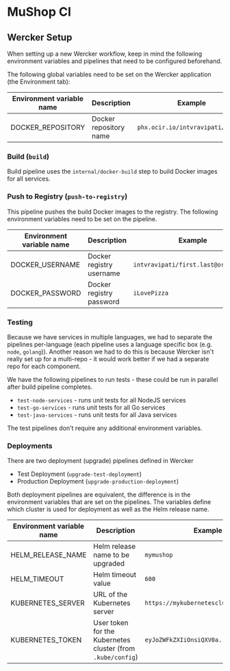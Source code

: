 # MuShop CI

## Wercker Setup

When setting up a new Wercker workflow, keep in mind the following environment variables and pipelines that need to be configured beforehand.

The following global variables need to be set on the Wercker application (the Environment tab):

| Environment variable name | Description | Example |
| --- | --- | --- |
| DOCKER_REPOSITORY | Docker repository name | `phx.ocir.io/intvravipati/peterj` |

### Build (`build`)

Build pipeline uses the `internal/docker-build` step to build Docker images for all services.

### Push to Registry (`push-to-registry`)

This pipeline pushes the build Docker images to the registry. The following environment variables need to be set on the pipeline.

| Environment variable name | Description | Example |
| --- | --- | --- |
| DOCKER_USERNAME | Docker registry username | `intvravipati/first.last@oracle.com` |
| DOCKER_PASSWORD | Docker registry password | `iLovePizza` |

### Testing

Because we have services in multiple languages, we had to separate the pipelines per-language (each pipeline uses a language specific box (e.g. `node`, `golang`)). Another reason we had to do this is because Wercker isn't really set up for a multi-repo - it would work better if we had a separate repo for each component.

We have the following pipelines to run tests - these could be run in parallel after build pipeline completes.

- `test-node-services` - runs unit tests for all NodeJS services
- `test-go-services` - runs unit tests for all Go services
- `test-java-services` - runs unit tests for all Java services

The test pipelines don't require any additional environment variables.

### Deployments

There are two deployment (upgrade) pipelines defined in Wercker

- Test Deployment (`upgrade-test-deployment`)
- Production Deployment (`upgrade-production-deployment`)

Both deployment pipelines are equivalent, the difference is in the environment variables that are set on the pipelines. The variables define which cluster is used for deployment as well as the Helm release name.

| Environment variable name | Description | Example |
| --- | --- | --- |
| HELM_RELEASE_NAME | Helm release name to be upgraded | `mymushop` |
| HELM_TIMEOUT | Helm timeout value | `600` |
| KUBERNETES_SERVER | URL of the Kubernetes server | `https://mykubernetescluster.com:6443` |
| KUBERNETES_TOKEN | User token for the Kubernetes cluster (from `.kube/config`) | `eyJoZWFkZXIiOnsiQXV0a...` |
